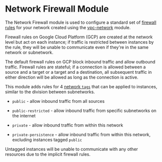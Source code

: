 # Network Firewall Module

The Network Firewall module is used to configure a standard set of [firewall rules](https://cloud.google.com/vpc/docs/firewalls)
for your network created using the [vpc-network](../../modules/vpc-network) module.

Firewall rules on Google Cloud Platform (GCP) are created at the network level but act on each instance; if traffic is
restricted between instances by the rule, they will be unable to communicate even if they're in the same network or
subnetwork.

The default firewall rules on GCP block inbound traffic and allow outbound traffic. Firewall rules are stateful; if a
connection is allowed between a source and a target or a target and a destination, all subsequent traffic in either
direction will be allowed as long as the connection is active.

This module adds rules for 4 [network `tags`](https://cloud.google.com/vpc/docs/add-remove-network-tags) that can be
applied to instances, similar to the division between subnetworks.

* `public` - allow inbound traffic from all sources

* `public-restricted` - allow inbound traffic from specific subnetworks on the internet

* `private` - allow inbound traffic from within this network

* `private-persistence` - allow inbound traffic from within this network, excluding instances tagged `public`

Untagged instances will be unable to communicate with any other resources due to the implicit firewall rules.
